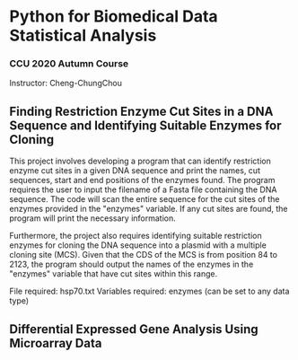 # Python for Biomedical Data Statistical Analysis
### CCU 2020 Autumn Course
Instructor: Cheng-ChungChou

## Finding Restriction Enzyme Cut Sites in a DNA Sequence and Identifying Suitable Enzymes for Cloning

This project involves developing a program that can identify restriction enzyme cut sites in a given DNA sequence and print the names, cut sequences, start and end positions of the enzymes found. The program requires the user to input the filename of a Fasta file containing the DNA sequence. The code will scan the entire sequence for the cut sites of the enzymes provided in the "enzymes" variable. If any cut sites are found, the program will print the necessary information.

Furthermore, the project also requires identifying suitable restriction enzymes for cloning the DNA sequence into a plasmid with a multiple cloning site (MCS). Given that the CDS of the MCS is from position 84 to 2123, the program should output the names of the enzymes in the "enzymes" variable that have cut sites within this range.

File required: hsp70.txt
Variables required: enzymes (can be set to any data type)

## Differential Expressed Gene Analysis Using Microarray Data
